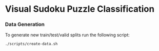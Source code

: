 # Visual Sudoku Puzzle Classification

### Data Generation
To generate new train/test/valid splits run the following script:
 ```
./scripts/create-data.sh
 ```
